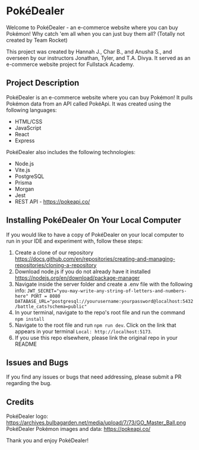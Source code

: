 # PokéDealer
Welcome to PokéDealer - an e-commerce website where you can buy Pokémon! Why catch 'em all when you can just buy them all? (Totally not created by Team Rocket) 

This project was created by Hannah J., Char B., and Anusha S., and overseen by our instructors Jonathan, Tyler, and T.A. Divya. It served as an e-commerce website project for Fullstack Academy.

## Project Description
PokéDealer is an e-commerce website where you can buy Pokémon! It pulls Pokémon data from an API called PokéApi. It was created using the following languages:
- HTML/CSS
- JavaScript
- React
- Express

PokéDealer also includes the following technologies:
- Node.js
- Vite.js
- PostgreSQL
- Prisma
- Morgan
- Jest
- REST API - https://pokeapi.co/

## Installing PokéDealer On Your Local Computer
If you would like to have a copy of PokéDealer on your local computer to run in your IDE and experiment with, follow these steps:
1. Create a clone of our repository https://docs.github.com/en/repositories/creating-and-managing-repositories/cloning-a-repository
2. Download node.js if you do not already have it installed https://nodejs.org/en/download/package-manager
3. Navigate inside the server folder and create a .env file with the following info: ```JWT_SECRET="you-may-write-any-string-of-letters-and-numbers-here" PORT = 8080 DATABASE_URL="postgresql://yourusername:yourpassword@localhost:5432/battle_cats?schema=public"```
4. In your terminal, navigate to the repo's root file and run the command ```npm install```
5. Navigate to the root file and run ```npm run dev```. Click on the link that appears in your terminal ```Local: http://localhost:5173```.
6. If you use this repo elsewhere, please link the original repo in your README

## Issues and Bugs
If you find any issues or bugs that need addressing, please submit a PR regarding the bug.

## Credits
PokéDealer logo: https://archives.bulbagarden.net/media/upload/7/73/GO_Master_Ball.png
PokéDealer Pokémon images and data: https://pokeapi.co/ 

Thank you and enjoy PokéDealer!
